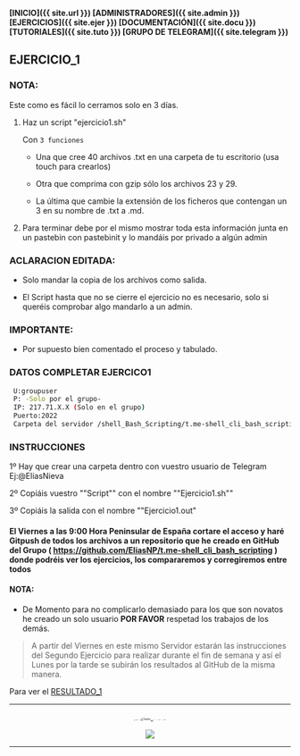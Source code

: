 **[INICIO]({{ site.url }})  [ADMINISTRADORES]({{ site.admin }}) [EJERCICIOS]({{ site.ejer }}) [DOCUMENTACIÓN]({{ site.docu }}) [TUTORIALES]({{ site.tuto }}) [GRUPO DE TELEGRAM]({{ site.telegram }})**
## EJERCICIO_1

### NOTA: 

Este como es fácil lo cerramos solo en 3 días.

1. Haz un script "ejercicio1.sh"

	Con `3 funciones`

	 - Una que cree 40 archivos .txt en una carpeta de tu escritorio (usa touch para crearlos)

	 - Otra que comprima con gzip sólo los archivos 23 y 29.

	 - La última que cambie la extensión de los ficheros que contengan un 3 en su nombre de .txt a .md.


2. Para terminar debe por el mismo mostrar toda esta información junta en un pastebin con pastebinit y lo mandáis por privado a algún admin 

### ACLARACION EDITADA: 

- Solo mandar la copia de los archivos como salida.

- El Script hasta que no se cierre el ejercicio no es necesario, solo si queréis comprobar algo mandarlo a un admin.

### IMPORTANTE:

 - Por supuesto bien comentado el proceso y tabulado.

### DATOS COMPLETAR EJERCICO1

````bash
 U:groupuser
 P: -Solo por el grupo-
 IP: 217.71.X.X (Solo en el grupo)
 Puerto:2022
 Carpeta del servidor /shell_Bash_Scripting/t.me-shell_cli_bash_scripting/ejercicio_1

````
### INSTRUCCIONES

1º Hay que crear una carpeta dentro con vuestro usuario de Telegram
           Ej:@EliasNieva

2º Copiáis vuestro ""Script"" con el nombre ""Ejercicio1.sh""

3º Copiáis la salida con el nombre ""Ejercicio1.out"

#### El Viernes a las 9:00 Hora Peninsular de España cortare el acceso y haré Gitpush de todos los archivos a un repositorio que he creado en GitHub del Grupo ( https://github.com/EliasNP/t.me-shell_cli_bash_scripting ) donde podréis ver los ejercicios, los compararemos y corregiremos entre todos

#### NOTA: 

 - De Momento para no complicarlo demasiado para los que son novatos he creado un solo usuario **POR FAVOR** respetad los trabajos de los demás.

> A partir del Viernes en este mismo Servidor estarán las instrucciones del Segundo Ejercicio para realizar durante el fin de semana y así el Lunes por la tarde se subirán los resultados al GitHub de la misma manera.

Para ver el [RESULTADO_1](RESULTADO_1.md)

------
<center>
<a href="https://t.me/shell_cli_bash_scripting"><img src="/home/enieva/Rpositorios/t.me-shell_cli_bash_scripting/imag/telegram.png" alt="Telegram" style="zoom:10%;" /></a> <a href="https://twitter.com/EliasNieva"><img src="/home/enieva/Rpositorios/t.me-shell_cli_bash_scripting/imag/twitter.png" alt="Twitter" style="zoom:30%;" /> </a> <a href="https://mastodon.social/@EliasNieva"><img src="/home/enieva/Rpositorios/t.me-shell_cli_bash_scripting/imag/mastodon.png" alt="Mastodon" style="zoom:5%;" /></a> <a href="https://github.com/EliasNP"><img src="/home/enieva/Rpositorios/t.me-shell_cli_bash_scripting/imag/github.png" alt="Mastodon" style="zoom:7%;" /></a> <a href="mailto:eliasnievap@protonmail.com"><img src="/home/enieva/Rpositorios/t.me-shell_cli_bash_scripting/imag/Mail-icon.png" alt="Mastodon" style="zoom:7%;" /></a>

![](/home/enieva/Rpositorios/t.me-shell_cli_bash_scripting/imag/88x31.png)

------